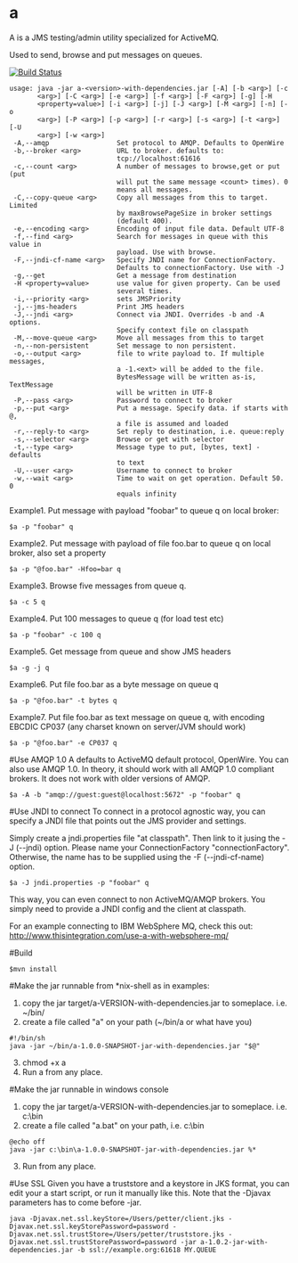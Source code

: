 a
=

A is a JMS testing/admin utility specialized for ActiveMQ.

Used to send, browse and put messages on queues.

[![Build Status](https://api.travis-ci.org/northlander/a.svg?bransch=master)](https://api.travis-ci.org/northlander/a)


```
usage: java -jar a-<version>-with-dependencies.jar [-A] [-b <arg>] [-c
       <arg>] [-C <arg>] [-e <arg>] [-f <arg>] [-F <arg>] [-g] [-H
       <property=value>] [-i <arg>] [-j] [-J <arg>] [-M <arg>] [-n] [-o
       <arg>] [-P <arg>] [-p <arg>] [-r <arg>] [-s <arg>] [-t <arg>] [-U
       <arg>] [-w <arg>]
 -A,--amqp                 Set protocol to AMQP. Defaults to OpenWire
 -b,--broker <arg>         URL to broker. defaults to:
                           tcp://localhost:61616
 -c,--count <arg>          A number of messages to browse,get or put (put
                           will put the same message <count> times). 0
                           means all messages.
 -C,--copy-queue <arg>     Copy all messages from this to target. Limited
                           by maxBrowsePageSize in broker settings
                           (default 400).
 -e,--encoding <arg>       Encoding of input file data. Default UTF-8
 -f,--find <arg>           Search for messages in queue with this value in
                           payload. Use with browse.
 -F,--jndi-cf-name <arg>   Specify JNDI name for ConnectionFactory.
                           Defaults to connectionFactory. Use with -J
 -g,--get                  Get a message from destination
 -H <property=value>       use value for given property. Can be used
                           several times.
 -i,--priority <arg>       sets JMSPriority
 -j,--jms-headers          Print JMS headers
 -J,--jndi <arg>           Connect via JNDI. Overrides -b and -A options.
                           Specify context file on classpath
 -M,--move-queue <arg>     Move all messages from this to target
 -n,--non-persistent       Set message to non persistent.
 -o,--output <arg>         file to write payload to. If multiple messages,
                           a -1.<ext> will be added to the file.
                           BytesMessage will be written as-is, TextMessage
                           will be written in UTF-8
 -P,--pass <arg>           Password to connect to broker
 -p,--put <arg>            Put a message. Specify data. if starts with @,
                           a file is assumed and loaded
 -r,--reply-to <arg>       Set reply to destination, i.e. queue:reply
 -s,--selector <arg>       Browse or get with selector
 -t,--type <arg>           Message type to put, [bytes, text] - defaults
                           to text
 -U,--user <arg>           Username to connect to broker
 -w,--wait <arg>           Time to wait on get operation. Default 50. 0
                           equals infinity
```

Example1. Put message with payload "foobar" to queue q on local broker:
    
    $a -p "foobar" q

Example2. Put message with payload of file foo.bar to queue q on local broker, also set a property
    
    $a -p "@foo.bar" -Hfoo=bar q

Example3. Browse five messages from queue q.
 
    $a -c 5 q

Example4. Put 100 messages to queue q (for load test etc)

    $a -p "foobar" -c 100 q

Example5. Get message from queue and show JMS headers
    
    $a -g -j q

Example6. Put file foo.bar as a byte message on queue q
    
    $a -p "@foo.bar" -t bytes q

Example7. Put file foo.bar as text message on queue q, with encoding EBCDIC CP037 (any charset known on server/JVM should work)
    
    $a -p "@foo.bar" -e CP037 q


#Use AMQP 1.0
A defaults to ActiveMQ default protocol, OpenWire. You can also use AMQP 1.0.
In theory, it should work with all AMQP 1.0 compliant brokers. It does not work with older versions of AMQP.

    $a -A -b "amqp://guest:guest@localhost:5672" -p "foobar" q


#Use JNDI to connect
To connect in a protocol agnostic way, you can specify a JNDI file that points out the JMS provider and settings.

Simply create a jndi.properties file "at classpath". Then link to it jusing the -J (--jndi) option. Please name your
ConnectionFactory "connectionFactory". Otherwise, the name has to be supplied using the -F (--jndi-cf-name) option.

    $a -J jndi.properties -p "foobar" q

This way, you can even connect to non ActiveMQ/AMQP brokers. You simply need to provide a JNDI config and the client at classpath.

For an example connecting to IBM WebSphere MQ, check this out: http://www.thisintegration.com/use-a-with-websphere-mq/

#Build

    $mvn install

#Make the jar runnable from *nix-shell as in examples:
1. copy the jar target/a-VERSION-with-dependencies.jar to someplace. i.e. ~/bin/
2. create a file called "a" on your path (~/bin/a or what have you)
```  
#!/bin/sh
java -jar ~/bin/a-1.0.0-SNAPSHOT-jar-with-dependencies.jar "$@"
```
3. chmod +x a
4. Run a from any place.

#Make the jar runnable in windows console
1. copy the jar target/a-VERSION-with-dependencies.jar to someplace. i.e. c:\bin
2. create a file called "a.bat" on your path, i.e. c:\bin
```
@echo off
java -jar c:\bin\a-1.0.0-SNAPSHOT-jar-with-dependencies.jar %*
```
3. Run from any place.


#Use SSL
Given you have a truststore and a keystore in JKS format, you can edit your a start script, or run it manually like this.
Note that the -Djavax parameters has to come before -jar. 
```
java -Djavax.net.ssl.keyStore=/Users/petter/client.jks -Djavax.net.ssl.keyStorePassword=password -Djavax.net.ssl.trustStore=/Users/petter/truststore.jks -Djavax.net.ssl.trustStorePassword=password -jar a-1.0.2-jar-with-dependencies.jar -b ssl://example.org:61618 MY.QUEUE 

```